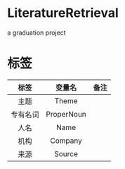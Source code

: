 # LiteratureRetrieval
a graduation project

# 标签

|标签|变量名|备注|
|:--:|:--:|:--:|
| 主题  | Theme |
| 专有名词 | ProperNoun |
| 人名 | Name |
| 机构 | Company |
| 来源 | Source|